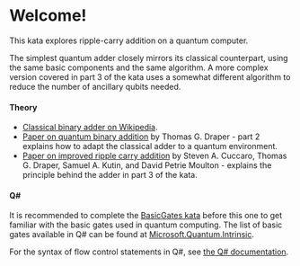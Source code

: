 # Welcome!

This kata explores ripple-carry addition on a quantum computer.

The simplest quantum adder closely mirrors its classical counterpart,
using the same basic components and the same algorithm.
A more complex version covered in part 3 of the kata uses a somewhat different algorithm
to reduce the number of ancillary qubits needed.

#### Theory

* [Classical binary adder on Wikipedia](https://en.wikipedia.org/wiki/Adder_(electronics)).
* [Paper on quantum binary addition](https://arxiv.org/pdf/quant-ph/0008033.pdf) by Thomas G. Draper - part 2 explains how to adapt the classical adder to a quantum environment.
* [Paper on improved ripple carry addition](https://arxiv.org/pdf/quant-ph/0410184.pdf) by Steven A. Cuccaro, Thomas G. Draper, Samuel A. Kutin, and David Petrie Moulton - explains the principle behind the adder in part 3 of the kata.

#### Q#

It is recommended to complete the [BasicGates kata](./../BasicGates/) before this one to get familiar with the basic gates used in quantum computing.
The list of basic gates available in Q# can be found at [Microsoft.Quantum.Intrinsic](https://docs.microsoft.com/qsharp/api/qsharp/microsoft.quantum.intrinsic).

For the syntax of flow control statements in Q#, see [the Q# documentation](https://docs.microsoft.com/quantum/language/statements#control-flow).